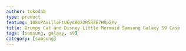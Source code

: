 ```yaml
---
author: tokodab
type: product
featimg: 10ksPAxilloFtU6yd8O22R5RZE7HRp2Yy
title: Grumpy Cat and Disney Little Mermaid Samsung Galaxy S9 Case
tags: [samsung, galaxy, s9]
category: [samsung]
---
```

